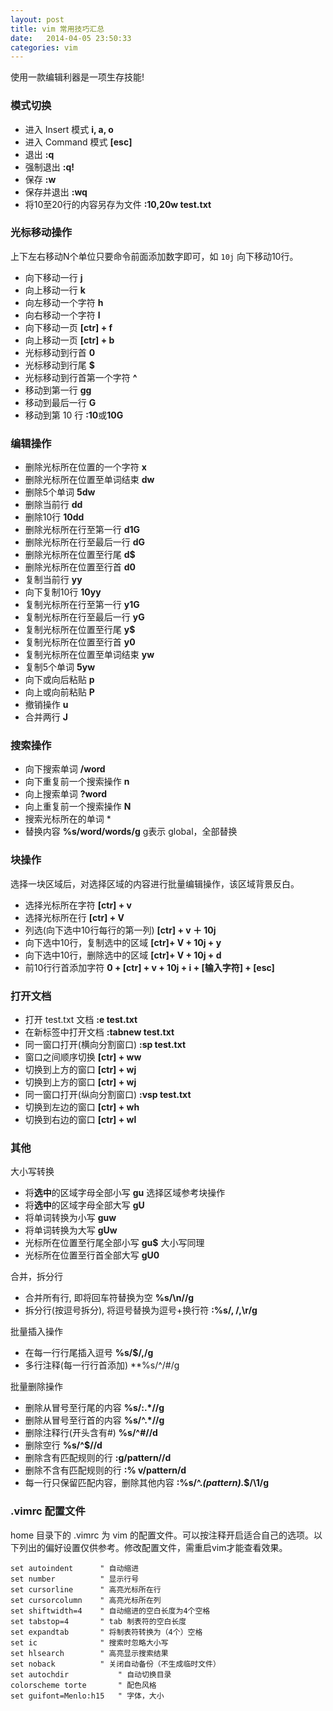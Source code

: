 ```yaml
---
layout: post
title: vim 常用技巧汇总
date:   2014-04-05 23:50:33
categories: vim
---
```


使用一款编辑利器是一项生存技能!

### 模式切换

* 进入 Insert 模式  **i, a, o**
* 进入 Command 模式 **[esc]**
* 退出 **:q**
* 强制退出 **:q!**
* 保存 **:w**
* 保存并退出 **:wq**
* 将10至20行的内容另存为文件 **:10,20w test.txt**

### 光标移动操作
上下左右移动N个单位只要命令前面添加数字即可，如 `10j` 向下移动10行。

* 向下移动一行 **j**
* 向上移动一行 **k**
* 向左移动一个字符 **h**
* 向右移动一个字符 **l** 
* 向下移动一页 **[ctr] + f**
* 向上移动一页 **[ctr] + b**
* 光标移动到行首 **0**
* 光标移动到行尾 **$**
* 光标移动到行首第一个字符 **^**
* 移动到第一行 **gg**
* 移动到最后一行 **G**
* 移动到第 10 行 **:10**或**10G**

### 编辑操作
* 删除光标所在位置的一个字符 **x**
* 删除光标所在位置至单词结束 **dw**
* 删除5个单词 **5dw**
* 删除当前行 **dd**
* 删除10行 **10dd**
* 删除光标所在行至第一行 **d1G**
* 删除光标所在行至最后一行 **dG**
* 删除光标所在位置至行尾 **d$**
* 删除光标所在位置至行首 **d0**
* 复制当前行 **yy**
* 向下复制10行 **10yy**
* 复制光标所在行至第一行 **y1G**
* 复制光标所在行至最后一行 **yG**
* 复制光标所在位置至行尾 **y$**
* 复制光标所在位置至行首 **y0**
* 复制光标所在位置至单词结束 **yw**
* 复制5个单词 **5yw**
* 向下或向后粘贴 **p**
* 向上或向前粘贴 **P**
* 撤销操作 **u**
* 合并两行 **J**

### 搜索操作
* 向下搜索单词 **/word**
* 向下重复前一个搜索操作 **n**
* 向上搜索单词 **?word**
* 向上重复前一个搜索操作 **N**
* 搜索光标所在的单词 *
* 替换内容 **%s/word/words/g**  g表示 global，全部替换


### 块操作
选择一块区域后，对选择区域的内容进行批量编辑操作，该区域背景反白。

* 选择光标所在字符 **[ctr] + v**
* 选择光标所在行 **[ctr] + V**
* 列选(向下选中10行每行的第一列) **[ctr] + v ＋ 10j**
* 向下选中10行，复制选中的区域 **[ctr]+ V + 10j + y**
* 向下选中10行，删除选中的区域 **[ctr]+ V + 10j + d**
* 前10行行首添加字符  **0 + [ctr] + v + 10j + i + [输入字符] + [esc]**

### 打开文档
* 打开 test.txt 文档 **:e test.txt**
* 在新标签中打开文档 **:tabnew test.txt**
* 同一窗口打开(横向分割窗口) **:sp test.txt**
* 窗口之间顺序切换 **[ctr] + ww**
* 切换到上方的窗口 **[ctr] + wj**
* 切换到上方的窗口 **[ctr] + wj**
* 同一窗口打开(纵向分割窗口) **:vsp test.txt**
* 切换到左边的窗口 **[ctr] + wh**
* 切换到右边的窗口 **[ctr] + wl**

### 其他
大小写转换

* 将**选中**的区域字母全部小写 **gu** 选择区域参考块操作
* 将**选中**的区域字母全部大写 **gU**
* 将单词转换为小写 **guw**
* 将单词转换为大写 **gUw**
* 光标所在位置至行尾全部小写 **gu$**    大小写同理
* 光标所在位置至行首全部大写 **gU0**

合并，拆分行

* 合并所有行, 即将回车符替换为空 **%s/\n//g** 
* 拆分行(按逗号拆分), 将逗号替换为逗号+换行符 **:%s/, /,\r/g** 

批量插入操作

* 在每一行行尾插入逗号 **%s/$/,/g**
* 多行注释(每一行行首添加) **%s/^/#/g

批量删除操作

* 删除从冒号至行尾的内容 **%s/:.*//g**
* 删除从冒号至行首的内容 **%s/^.*//g**
* 删除注释行(开头含有#) **%s/^#//d**
* 删除空行 **%s/^$//d**
* 删除含有匹配规则的行 **:g/pattern//d**
* 删除不含有匹配规则的行 **:% v/pattern/d**
* 每一行只保留匹配内容，删除其他内容 **:%s/^.*\(pattern\).*$/\1/g**

### .vimrc 配置文件
home 目录下的 .vimrc 为 vim 的配置文件。可以按注释开启适合自己的选项。以下列出的偏好设置仅供参考。修改配置文件，需重启vim才能查看效果。

```
set autoindent		" 自动缩进
set number	    	" 显示行号
set cursorline		" 高亮光标所在行
set cursorcolumn	" 高亮光标所在列
set shiftwidth=4	" 自动缩进的空白长度为4个空格
set tabstop=4		" tab 制表符的空白长度
set expandtab		" 将制表符转换为（4个）空格
set ic		    	" 搜索时忽略大小写
set hlsearch		" 高亮显示搜索结果
set noback			" 关闭自动备份（不生成临时文件）
set autochdir			" 自动切换目录
colorscheme torte		" 配色风格
set guifont=Menlo:h15	" 字体，大小
```


